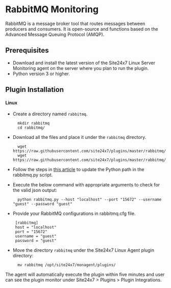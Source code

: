 # RabbitMQ Monitoring
RabbitMQ is a message broker tool that routes messages between producers and consumers. It is open-source and functions based on the Advanced Message Queuing Protocol (AMQP).                                                                                              
## Prerequisites

- Download and install the latest version of the Site24x7 Linux Server Monitoring agent on the server where you plan to run the plugin.
- Python version 3 or higher.

## Plugin Installation  

#### Linux

- Create a directory named `rabbitmq`.

		mkdir rabbitmq
  		cd rabbitmq/
      
- Download all the files and place it under the `rabbitmq` directory.

		wget https://raw.githubusercontent.com/site24x7/plugins/master/rabbitmq/rabbitmq.py
		wget https://raw.githubusercontent.com/site24x7/plugins/master/rabbitmq/rabbitmq.cfg

- Follow the steps in [this article](https://support.site24x7.com/portal/en/kb/articles/updating-python-path-in-a-plugin-script-for-linux-servers) to update the Python path in the rabbitmq.py script.

- Execute the below command with appropriate arguments to check for the valid json output:

		python rabbitmq.py --host "localhost" --port "15672" --username "guest" --password "guest"
		
-  Provide your RabbitMQ configurations in rabbitmq.cfg file.

		[rabbitmq]
		host = "localhost"
		port = "15672"
		username = "guest"
		password = "guest"  

- Move the directory `rabbitmq` under the Site24x7 Linux Agent plugin directory: 

		mv rabbitmq /opt/site24x7/monagent/plugins/    
		
The agent will automatically execute the plugin within five minutes and user can see the plugin monitor under Site24x7 > Plugins > Plugin Integrations.

